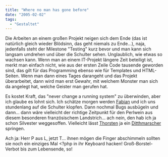 ```yaml
---
title: "Where no man has gone before"
date: "2005-02-02"
tags:
  - "Gestaltet"
---
```


Die Arbeiten an einem großen Projekt neigen sich dem Ende (das ist natürlich gleich wieder Blödsinn, das geht niemals zu Ende...), naja, jedenfalls steht der Milestone "Testing" kurz bevor und man kann sich langsam umdrehen und über die Schulter sehen. Unglaublich, wie etwas so wachsen kann. Wenn man an einem IT-Projekt längere Zeit beteiligt ist, merkt man einfach nicht, wie aus der ersten Zeile Code tausende geworden sind, das gilt für das Programming ebenso wie für Templates und HTML-Seiten. Wenn man dann eines Tages darangeht und das Projekt überarbeitet, dann wird man erst Gewahr, mit welchem Monster man sich da angelegt hat, welche Geister man gerufen hat.

Es kostet Kraft, das "never change a running system" zu überwinden, aber ich glaube es lohnt sich. Ich schätze morgen werden [Fabian](http://www.ichbinharmlos.de/blog/) und ich uns stundenlang auf die Schulter klopfen. Dann nochmal Bugs ausbügeln und dann... dann wäre vielleicht der richtige Zeitpunkt für den Perlwein aus diesem besonderen französischem Landstrich... ach nein, den hab ich ja schon Silvester weggesoffen. Vielleicht lässt [Thorsten](http://ameisendorf.de/) ja ein [Ditthmarscher](http://ameisendorf.de/index.php?itemid=234) springen.

Ach ja: Herr P aus L, jetzt T... ihnen mögen die Finger abschimmeln sollten sie noch ein einziges Mal <?php in ihr Keyboard hacken! Groß-Borstel-Verbot bis zum Lebensende, so!
